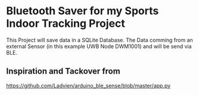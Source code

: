 # Bluetooth Saver for my Sports Indoor Tracking Project 

This Project will save data in a SQLite Database. The Data comming from an external Sensor (in this example UWB Node DWM1001) and will be send via BLE.


## Inspiration and Tackover from 
https://github.com/Ladvien/arduino_ble_sense/blob/master/app.py
